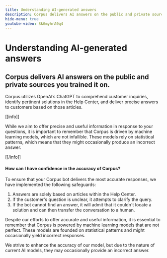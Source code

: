 ```yaml
---
title: Understanding AI-generated answers
description: Corpus delivers AI answers on the public and private sources you trained it on.
hide-menu: true
youtube-video: SkGmyhrA0q4
---
```


# Understanding AI-generated answers

## Corpus delivers AI answers on the public and private sources you trained it on.

Corpus utilizes OpenAI’s ChatGPT to comprehend customer inquiries, identify pertinent solutions in the Help Center, and deliver precise answers to customers based on those articles.

[[info]]

While we aim to offer precise and useful information in response to your questions, it is important to remember that Corpus is driven by machine learning models, which are not infallible. These models rely on statistical patterns, which means that they might occasionally produce an incorrect answer.

[[/info]]

#### How can I have confidence in the accuracy of Corpus?

To ensure that your Corpus bot delivers the most accurate responses, we have implemented the following safeguards:

1. Answers are solely based on articles within the Help Center.
2. If the customer's question is unclear, it attempts to clarify the query.
3. If the bot cannot find an answer, it will admit that it couldn't locate a solution and can then transfer the conversation to a human.

Despite our efforts to offer accurate and useful information, it is essential to remember that Corpus is powered by machine learning models that are not perfect. These models are founded on statistical patterns and might occasionally yield incorrect responses.

We strive to enhance the accuracy of our model, but due to the nature of current AI models, they may occasionally provide an incorrect answer.
